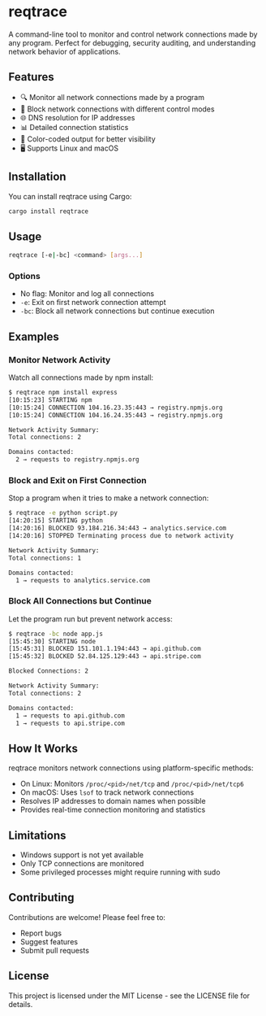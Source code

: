 # reqtrace

A command-line tool to monitor and control network connections made by any program. Perfect for debugging, security auditing, and understanding network behavior of applications.

## Features

- 🔍 Monitor all network connections made by a program
- 🚫 Block network connections with different control modes
- 🌐 DNS resolution for IP addresses
- 📊 Detailed connection statistics
- 🎨 Color-coded output for better visibility
- 🖥️ Supports Linux and macOS

## Installation

You can install reqtrace using Cargo:

```bash
cargo install reqtrace
```

## Usage

```bash
reqtrace [-e|-bc] <command> [args...]
```

### Options

- No flag: Monitor and log all connections
- `-e`: Exit on first network connection attempt
- `-bc`: Block all network connections but continue execution

## Examples

### Monitor Network Activity

Watch all connections made by npm install:
```bash
$ reqtrace npm install express
[10:15:23] STARTING npm
[10:15:24] CONNECTION 104.16.23.35:443 → registry.npmjs.org
[10:15:24] CONNECTION 104.16.24.35:443 → registry.npmjs.org

Network Activity Summary:
Total connections: 2

Domains contacted:
  2 → requests to registry.npmjs.org
```

### Block and Exit on First Connection

Stop a program when it tries to make a network connection:
```bash
$ reqtrace -e python script.py
[14:20:15] STARTING python
[14:20:16] BLOCKED 93.184.216.34:443 → analytics.service.com
[14:20:16] STOPPED Terminating process due to network activity

Network Activity Summary:
Total connections: 1

Domains contacted:
  1 → requests to analytics.service.com
```

### Block All Connections but Continue

Let the program run but prevent network access:
```bash
$ reqtrace -bc node app.js
[15:45:30] STARTING node
[15:45:31] BLOCKED 151.101.1.194:443 → api.github.com
[15:45:32] BLOCKED 52.84.125.129:443 → api.stripe.com

Blocked Connections: 2

Network Activity Summary:
Total connections: 2

Domains contacted:
  1 → requests to api.github.com
  1 → requests to api.stripe.com
```

## How It Works

reqtrace monitors network connections using platform-specific methods:
- On Linux: Monitors `/proc/<pid>/net/tcp` and `/proc/<pid>/net/tcp6`
- On macOS: Uses `lsof` to track network connections
- Resolves IP addresses to domain names when possible
- Provides real-time connection monitoring and statistics

## Limitations

- Windows support is not yet available
- Only TCP connections are monitored
- Some privileged processes might require running with sudo

## Contributing

Contributions are welcome! Please feel free to:
- Report bugs
- Suggest features
- Submit pull requests

## License

This project is licensed under the MIT License - see the LICENSE file for details.